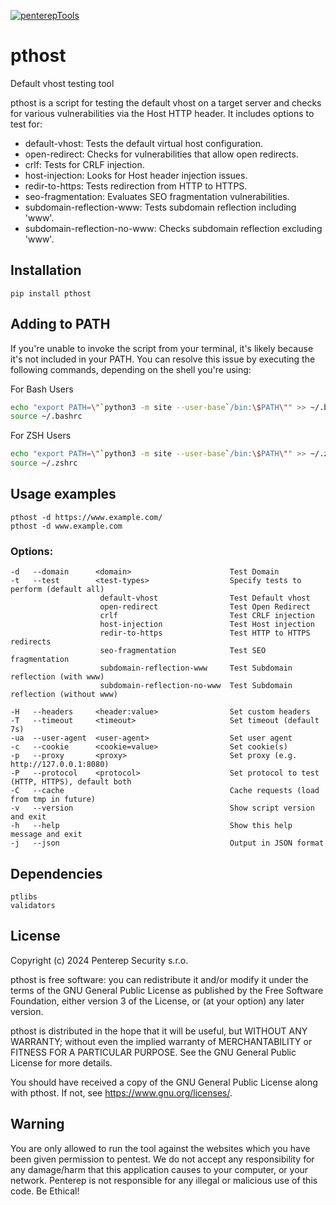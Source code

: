 [![penterepTools](https://www.penterep.com/external/penterepToolsLogo.png)](https://www.penterep.com/)


# pthost
Default vhost testing tool

pthost is a script for testing the default vhost on a target server and checks for various vulnerabilities via the Host HTTP header. It includes options to test for:

- default-vhost: Tests the default virtual host configuration.
- open-redirect: Checks for vulnerabilities that allow open redirects.
- crlf: Tests for CRLF injection.
- host-injection: Looks for Host header injection issues.
- redir-to-https: Tests redirection from HTTP to HTTPS.
- seo-fragmentation: Evaluates SEO fragmentation vulnerabilities.
- subdomain-reflection-www: Tests subdomain reflection including 'www'.
- subdomain-reflection-no-www: Checks subdomain reflection excluding 'www'.


## Installation
```
pip install pthost
```

## Adding to PATH
If you're unable to invoke the script from your terminal, it's likely because it's not included in your PATH. You can resolve this issue by executing the following commands, depending on the shell you're using:

For Bash Users
```bash
echo "export PATH=\"`python3 -m site --user-base`/bin:\$PATH\"" >> ~/.bashrc
source ~/.bashrc
```

For ZSH Users
```bash
echo "export PATH=\"`python3 -m site --user-base`/bin:\$PATH\"" >> ~/.zshrc
source ~/.zshrc
```

## Usage examples

```
pthost -d https://www.example.com/
pthost -d www.example.com
```


### Options:

```
-d   --domain      <domain>                      Test Domain
-t   --test        <test-types>                  Specify tests to perform (default all)
                    default-vhost                Test Default vhost
                    open-redirect                Test Open Redirect
                    crlf                         Test CRLF injection
                    host-injection               Test Host injection
                    redir-to-https               Test HTTP to HTTPS redirects
                    seo-fragmentation            Test SEO fragmentation
                    subdomain-reflection-www     Test Subdomain reflection (with www)
                    subdomain-reflection-no-www  Test Subdomain reflection (without www)

-H   --headers     <header:value>                Set custom headers
-T   --timeout     <timeout>                     Set timeout (default 7s)
-ua  --user-agent  <user-agent>                  Set user agent
-c   --cookie      <cookie=value>                Set cookie(s)
-p   --proxy       <proxy>                       Set proxy (e.g. http://127.0.0.1:8080)
-P   --protocol    <protocol>                    Set protocol to test (HTTP, HTTPS), default both
-C   --cache                                     Cache requests (load from tmp in future)
-v   --version                                   Show script version and exit
-h   --help                                      Show this help message and exit
-j   --json                                      Output in JSON format

```

## Dependencies

```
ptlibs
validators
```


## License

Copyright (c) 2024 Penterep Security s.r.o.

pthost is free software: you can redistribute it and/or modify it under the terms of the GNU General Public License as published by the Free Software Foundation, either version 3 of the License, or (at your option) any later version.

pthost is distributed in the hope that it will be useful, but WITHOUT ANY WARRANTY; without even the implied warranty of MERCHANTABILITY or FITNESS FOR A PARTICULAR PURPOSE. See the GNU General Public License for more details.

You should have received a copy of the GNU General Public License along with pthost. If not, see https://www.gnu.org/licenses/.

## Warning

You are only allowed to run the tool against the websites which
you have been given permission to pentest. We do not accept any
responsibility for any damage/harm that this application causes to your
computer, or your network. Penterep is not responsible for any illegal
or malicious use of this code. Be Ethical!
